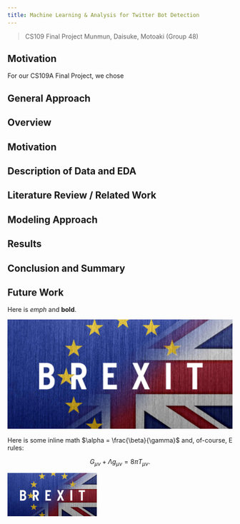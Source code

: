 ```yaml
---
title: Machine Learning & Analysis for Twitter Bot Detection
---
```

>CS109 Final Project
>Munmun, Daisuke, Motoaki (Group 48)

## Motivation

For our CS109A Final Project, we chose 

## General Approach 

## Overview

## Motivation

## Description of Data and EDA

## Literature Review / Related Work

## Modeling Approach

## Results

## Conclusion and Summary

## Future Work





Here is *emph* and **bold**.

![png](index_files/brexit.png)


Here is some inline math $\alpha = \frac{\beta}{\gamma}$ and, of-course, E rules:

$$ G_{\mu\nu} + \Lambda g_{\mu\nu}  = 8 \pi T_{\mu\nu} . $$


<img src="index_files/brexit.png" alt="brexit" width="200"/>